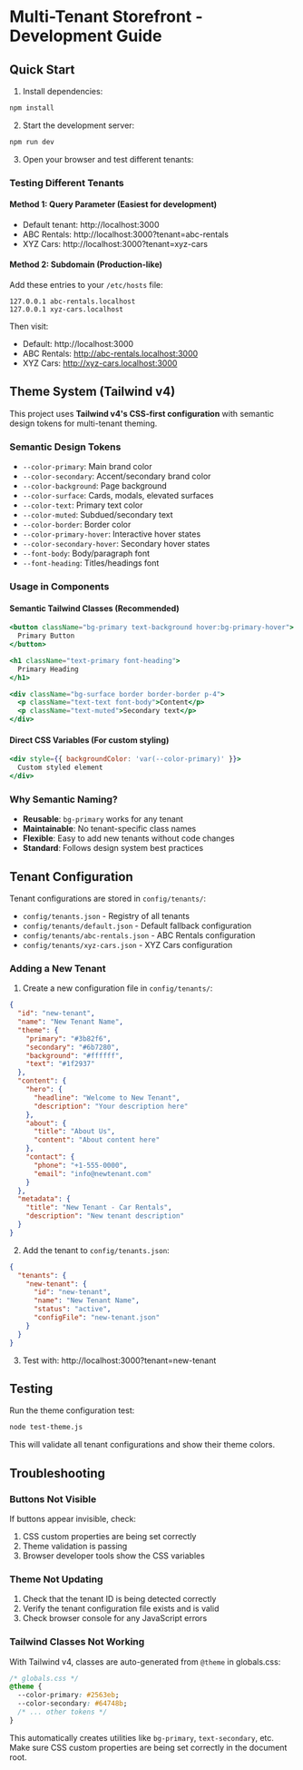 # Multi-Tenant Storefront - Development Guide

## Quick Start

1. Install dependencies:

```bash
npm install
```

2. Start the development server:

```bash
npm run dev
```

3. Open your browser and test different tenants:

### Testing Different Tenants

#### Method 1: Query Parameter (Easiest for development)

- Default tenant: http://localhost:3000
- ABC Rentals: http://localhost:3000?tenant=abc-rentals
- XYZ Cars: http://localhost:3000?tenant=xyz-cars

#### Method 2: Subdomain (Production-like)

Add these entries to your `/etc/hosts` file:

```
127.0.0.1 abc-rentals.localhost
127.0.0.1 xyz-cars.localhost
```

Then visit:

- Default: http://localhost:3000
- ABC Rentals: http://abc-rentals.localhost:3000
- XYZ Cars: http://xyz-cars.localhost:3000

## Theme System (Tailwind v4)

This project uses **Tailwind v4's CSS-first configuration** with semantic design tokens for multi-tenant theming.

### Semantic Design Tokens

- `--color-primary`: Main brand color
- `--color-secondary`: Accent/secondary brand color
- `--color-background`: Page background
- `--color-surface`: Cards, modals, elevated surfaces
- `--color-text`: Primary text color
- `--color-muted`: Subdued/secondary text
- `--color-border`: Border color
- `--color-primary-hover`: Interactive hover states
- `--color-secondary-hover`: Secondary hover states
- `--font-body`: Body/paragraph font
- `--font-heading`: Titles/headings font

### Usage in Components

#### Semantic Tailwind Classes (Recommended)

```jsx
<button className="bg-primary text-background hover:bg-primary-hover">
  Primary Button
</button>

<h1 className="text-primary font-heading">
  Primary Heading
</h1>

<div className="bg-surface border border-border p-4">
  <p className="text-text font-body">Content</p>
  <p className="text-muted">Secondary text</p>
</div>
```

#### Direct CSS Variables (For custom styling)

```jsx
<div style={{ backgroundColor: 'var(--color-primary)' }}>
  Custom styled element
</div>
```

### Why Semantic Naming?

- **Reusable**: `bg-primary` works for any tenant
- **Maintainable**: No tenant-specific class names
- **Flexible**: Easy to add new tenants without code changes
- **Standard**: Follows design system best practices

## Tenant Configuration

Tenant configurations are stored in `config/tenants/`:

- `config/tenants.json` - Registry of all tenants
- `config/tenants/default.json` - Default fallback configuration
- `config/tenants/abc-rentals.json` - ABC Rentals configuration
- `config/tenants/xyz-cars.json` - XYZ Cars configuration

### Adding a New Tenant

1. Create a new configuration file in `config/tenants/`:

```json
{
  "id": "new-tenant",
  "name": "New Tenant Name",
  "theme": {
    "primary": "#3b82f6",
    "secondary": "#6b7280",
    "background": "#ffffff",
    "text": "#1f2937"
  },
  "content": {
    "hero": {
      "headline": "Welcome to New Tenant",
      "description": "Your description here"
    },
    "about": {
      "title": "About Us",
      "content": "About content here"
    },
    "contact": {
      "phone": "+1-555-0000",
      "email": "info@newtenant.com"
    }
  },
  "metadata": {
    "title": "New Tenant - Car Rentals",
    "description": "New tenant description"
  }
}
```

2. Add the tenant to `config/tenants.json`:

```json
{
  "tenants": {
    "new-tenant": {
      "id": "new-tenant",
      "name": "New Tenant Name",
      "status": "active",
      "configFile": "new-tenant.json"
    }
  }
}
```

3. Test with: http://localhost:3000?tenant=new-tenant

## Testing

Run the theme configuration test:

```bash
node test-theme.js
```

This will validate all tenant configurations and show their theme colors.

## Troubleshooting

### Buttons Not Visible

If buttons appear invisible, check:

1. CSS custom properties are being set correctly
2. Theme validation is passing
3. Browser developer tools show the CSS variables

### Theme Not Updating

1. Check that the tenant ID is being detected correctly
2. Verify the tenant configuration file exists and is valid
3. Check browser console for any JavaScript errors

### Tailwind Classes Not Working

With Tailwind v4, classes are auto-generated from `@theme` in globals.css:

```css
/* globals.css */
@theme {
  --color-primary: #2563eb;
  --color-secondary: #64748b;
  /* ... other tokens */
}
```

This automatically creates utilities like `bg-primary`, `text-secondary`, etc.
Make sure CSS custom properties are being set correctly in the document root.
